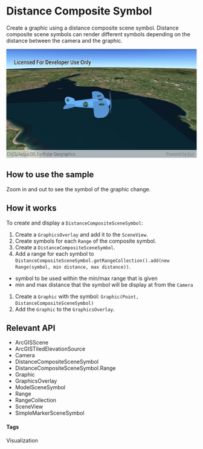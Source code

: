 # Distance Composite Symbol
Create a graphic using a distance composite scene symbol. Distance composite scene symbols can render different symbols depending on the distance between the camera and the graphic.

![Distance Composite Symbol App](distance-composite-symbol.png)

## How to use the sample
Zoom in and out to see the symbol of the graphic change.

## How it works
To create and display a `DistanceCompositeSceneSymbol`:

1. Create a `GraphicsOverlay` and add it to the `SceneView`.
1. Create symbols for each `Range` of the composite symbol.
1. Create a `DistanceCompositeSceneSymbol`.
1. Add a range for each symbol to `DistanceCompositeSceneSymbol.getRangeCollection().add(new Range(symbol, min distance, max distance))`.
  * symbol to be used within the min/max range that is given
  * min and max distance that the symbol will be display at from the `Camera`
1. Create a `Graphic` with the symbol: `Graphic(Point, DistanceCompositeSceneSymbol)`
1. Add the `Graphic` to the `GraphicsOverlay`.

## Relevant API
* ArcGISScene
* ArcGISTiledElevationSource
* Camera
* DistanceCompositeSceneSymbol
* DistanceCompositeSceneSymbol.Range
* Graphic
* GraphicsOverlay
* ModelSceneSymbol 
* Range
* RangeCollection
* SceneView
* SimpleMarkerSceneSymbol

#### Tags
Visualization
